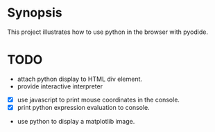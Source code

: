 # Synopsis

This project illustrates how to use python in the browser with pyodide.

# TODO

  - attach python display to HTML div element.
  - provide interactive interpreter

  - [x] use javascript to print mouse coordinates in the console.
  - [x] print python expression evaluation to console.
  - use python to display a matplotlib image.